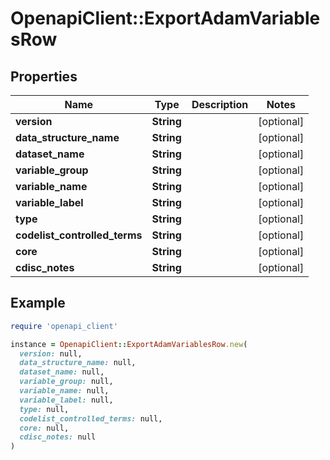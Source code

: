 # OpenapiClient::ExportAdamVariablesRow

## Properties

| Name | Type | Description | Notes |
| ---- | ---- | ----------- | ----- |
| **version** | **String** |  | [optional] |
| **data_structure_name** | **String** |  | [optional] |
| **dataset_name** | **String** |  | [optional] |
| **variable_group** | **String** |  | [optional] |
| **variable_name** | **String** |  | [optional] |
| **variable_label** | **String** |  | [optional] |
| **type** | **String** |  | [optional] |
| **codelist_controlled_terms** | **String** |  | [optional] |
| **core** | **String** |  | [optional] |
| **cdisc_notes** | **String** |  | [optional] |

## Example

```ruby
require 'openapi_client'

instance = OpenapiClient::ExportAdamVariablesRow.new(
  version: null,
  data_structure_name: null,
  dataset_name: null,
  variable_group: null,
  variable_name: null,
  variable_label: null,
  type: null,
  codelist_controlled_terms: null,
  core: null,
  cdisc_notes: null
)
```

